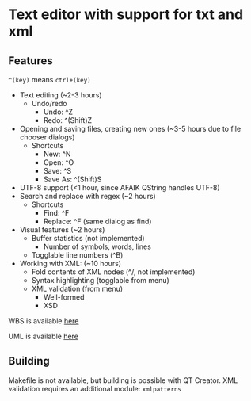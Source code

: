 # Text editor with support for txt and xml
## Features
`^(key)` means `ctrl+(key)`
- Text editing (~2-3 hours)
	- Undo/redo
		- Undo: ^Z
		- Redo: ^(Shift)Z
- Opening and saving files, creating new ones (~3-5 hours due to file chooser dialogs)
	- Shortcuts
		- New: ^N
		- Open: ^O
		- Save: ^S
		- Save As: ^(Shift)S
- UTF-8 support (<1 hour, since AFAIK QString handles UTF-8)
- Search and replace with regex (~2 hours)
	- Shortcuts
		- Find: ^F
		- Replace: ^F (same dialog as find)
- Visual features (~2 hours)
	- Buffer statistics (not implemented)
		- Number of symbols, words, lines
	- Togglable line numbers (^B)
- Working with XML: (~10 hours)
	- Fold contents of XML nodes (^/, not implemented)
	- Syntax highlighting (togglable from menu)
	- XML validation (from menu)
		- Well-formed
		- XSD

WBS is available [here](/wbs.md)

UML is available [here](/uml.svg)

## Building
Makefile is not available, but building is possible with QT Creator. XML validation requires an additional module: `xmlpatterns`
